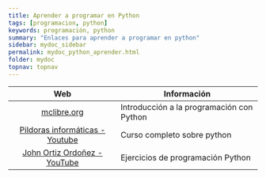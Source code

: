 ```yaml
---
title: Aprender a programar en Python
tags: [programacion, python]
keywords: programación, python
summary: "Enlaces para aprender a programar en python"
sidebar: mydoc_sidebar
permalink: mydoc_python_aprender.html
folder: mydoc
topnav: topnav
---
```


| Web | Información
|-------|--------
| <center><a href="https://www.mclibre.org/consultar/python/index.html">mclibre.org</a></center> | Introducción a la programación con Python
| <center><a href="https://www.youtube.com/watch?v=G2FCfQj-9ig&list=PLU8oAlHdN5BlvPxziopYZRd55pdqFwkeS">Pildoras informáticas - Youtube</a></center> | Curso completo sobre python
| <center><a href="https://www.youtube.com/watch?v=MUq8qSJludg&list=PL2PZw96yQChwiVWeHugpor4Dre_tt7uq7">John Ortiz Ordoñez - YouTube</a></center> | Ejercicios de programación Python



